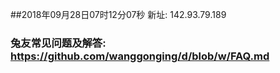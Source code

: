 ##2018年09月28日07时12分07秒 新址: 142.93.79.189
### 兔友常见问题及解答: https://github.com/wanggonging/d/blob/w/FAQ.md
